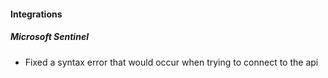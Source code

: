 
#### Integrations

##### Microsoft Sentinel

- Fixed a syntax error that would occur when trying to connect to the api
